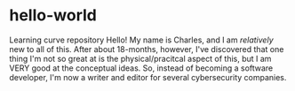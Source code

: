 # hello-world
Learning curve repository
Hello!  My name is Charles, and I am *relatively* new to all of this.  After about 18-months, however, I've discovered that one thing I'm not so great at is the physical/pracitcal aspect of this, but I am VERY good at the conceptual ideas.  So, instead of becoming a software developer, I'm now a writer and editor for several cybersecurity companies.
